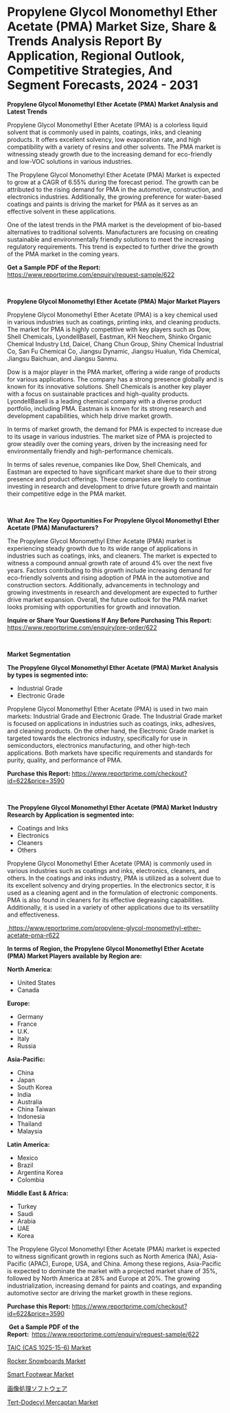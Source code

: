 <p><h1>Propylene Glycol Monomethyl Ether Acetate (PMA) Market Size, Share & Trends Analysis Report By Application, Regional Outlook, Competitive Strategies, And Segment Forecasts, 2024 - 2031</h1></p><p><strong>Propylene Glycol Monomethyl Ether Acetate (PMA) Market Analysis and Latest Trends</strong></p>
<p><p>Propylene Glycol Monomethyl Ether Acetate (PMA) is a colorless liquid solvent that is commonly used in paints, coatings, inks, and cleaning products. It offers excellent solvency, low evaporation rate, and high compatibility with a variety of resins and other solvents. The PMA market is witnessing steady growth due to the increasing demand for eco-friendly and low-VOC solutions in various industries.</p><p>The Propylene Glycol Monomethyl Ether Acetate (PMA) Market is expected to grow at a CAGR of 6.55% during the forecast period. The growth can be attributed to the rising demand for PMA in the automotive, construction, and electronics industries. Additionally, the growing preference for water-based coatings and paints is driving the market for PMA as it serves as an effective solvent in these applications.</p><p>One of the latest trends in the PMA market is the development of bio-based alternatives to traditional solvents. Manufacturers are focusing on creating sustainable and environmentally friendly solutions to meet the increasing regulatory requirements. This trend is expected to further drive the growth of the PMA market in the coming years.</p></p>
<p><strong>Get a Sample PDF of the Report:&nbsp;</strong> <a href="https://www.reportprime.com/enquiry/request-sample/622">https://www.reportprime.com/enquiry/request-sample/622</a></p>
<p>&nbsp;</p>
<p><strong>Propylene Glycol Monomethyl Ether Acetate (PMA) Major Market Players</strong></p>
<p><p>Propylene Glycol Monomethyl Ether Acetate (PMA) is a key chemical used in various industries such as coatings, printing inks, and cleaning products. The market for PMA is highly competitive with key players such as Dow, Shell Chemicals, LyondellBasell, Eastman, KH Neochem, Shinko Organic Chemical Industry Ltd, Daicel, Chang Chun Group, Shiny Chemical Industrial Co, San Fu Chemical Co, Jiangsu Dynamic, Jiangsu Hualun, Yida Chemical, Jiangsu Baichuan, and Jiangsu Sanmu.</p><p>Dow is a major player in the PMA market, offering a wide range of products for various applications. The company has a strong presence globally and is known for its innovative solutions. Shell Chemicals is another key player with a focus on sustainable practices and high-quality products. LyondellBasell is a leading chemical company with a diverse product portfolio, including PMA. Eastman is known for its strong research and development capabilities, which help drive market growth.</p><p>In terms of market growth, the demand for PMA is expected to increase due to its usage in various industries. The market size of PMA is projected to grow steadily over the coming years, driven by the increasing need for environmentally friendly and high-performance chemicals.</p><p>In terms of sales revenue, companies like Dow, Shell Chemicals, and Eastman are expected to have significant market share due to their strong presence and product offerings. These companies are likely to continue investing in research and development to drive future growth and maintain their competitive edge in the PMA market.</p></p>
<p>&nbsp;</p>
<p><strong>What Are The Key Opportunities For Propylene Glycol Monomethyl Ether Acetate (PMA) Manufacturers?</strong></p>
<p><p>The Propylene Glycol Monomethyl Ether Acetate (PMA) market is experiencing steady growth due to its wide range of applications in industries such as coatings, inks, and cleaners. The market is expected to witness a compound annual growth rate of around 4% over the next five years. Factors contributing to this growth include increasing demand for eco-friendly solvents and rising adoption of PMA in the automotive and construction sectors. Additionally, advancements in technology and growing investments in research and development are expected to further drive market expansion. Overall, the future outlook for the PMA market looks promising with opportunities for growth and innovation.</p></p>
<p><strong>Inquire or Share Your Questions If Any Before Purchasing This Report:</strong> <a href="https://www.reportprime.com/enquiry/pre-order/622">https://www.reportprime.com/enquiry/pre-order/622</a></p>
<p>&nbsp;</p>
<p><strong>Market Segmentation</strong></p>
<p><strong>The Propylene Glycol Monomethyl Ether Acetate (PMA) Market Analysis by types is segmented into:</strong></p>
<p><ul><li>Industrial Grade</li><li>Electronic Grade</li></ul></p>
<p><p>Propylene Glycol Monomethyl Ether Acetate (PMA) is used in two main markets: Industrial Grade and Electronic Grade. The Industrial Grade market is focused on applications in industries such as coatings, inks, adhesives, and cleaning products. On the other hand, the Electronic Grade market is targeted towards the electronics industry, specifically for use in semiconductors, electronics manufacturing, and other high-tech applications. Both markets have specific requirements and standards for purity, quality, and performance of PMA.</p></p>
<p><strong>Purchase this Report:&nbsp;</strong><a href="https://www.reportprime.com/checkout?id=622&price=3590">https://www.reportprime.com/checkout?id=622&price=3590</a></p>
<p>&nbsp;</p>
<p><strong>The Propylene Glycol Monomethyl Ether Acetate (PMA) Market Industry Research by Application is segmented into:</strong></p>
<p><ul><li>Coatings and Inks</li><li>Electronics</li><li>Cleaners</li><li>Others</li></ul></p>
<p><p>Propylene Glycol Monomethyl Ether Acetate (PMA) is commonly used in various industries such as coatings and inks, electronics, cleaners, and others. In the coatings and inks industry, PMA is utilized as a solvent due to its excellent solvency and drying properties. In the electronics sector, it is used as a cleaning agent and in the formulation of electronic components. PMA is also found in cleaners for its effective degreasing capabilities. Additionally, it is used in a variety of other applications due to its versatility and effectiveness.</p></p>
<p><a href="https://www.reportprime.com/propylene-glycol-monomethyl-ether-acetate-pma-r622">&nbsp;https://www.reportprime.com/propylene-glycol-monomethyl-ether-acetate-pma-r622</a></p>
<p><strong>In terms of Region, the Propylene Glycol Monomethyl Ether Acetate (PMA) Market Players available by Region are:</strong></p>
<p>
    <p> <strong> North America: </strong>
        <ul>
            <li>United States</li>
            <li>Canada</li>
        </ul>
        </p> 
    <p> <strong> Europe: </strong>
        <ul>
            <li>Germany</li>
            <li>France</li>
            <li>U.K.</li>
            <li>Italy</li>
            <li>Russia</li>
        </ul>
        </p> 
    <p> <strong> Asia-Pacific: </strong>
        <ul>
            <li>China</li>
            <li>Japan</li>
            <li>South Korea</li>
            <li>India</li>
            <li>Australia</li>
            <li>China Taiwan</li>
            <li>Indonesia</li>
            <li>Thailand</li>
            <li>Malaysia</li>
        </ul>
        </p> 
    <p> <strong> Latin America: </strong>
        <ul>
            <li>Mexico</li>
            <li>Brazil</li>
            <li>Argentina Korea</li>
            <li>Colombia</li>
        </ul>
        </p> 
    <p> <strong> Middle East & Africa: </strong>
        <ul>
            <li>Turkey</li>
            <li>Saudi</li>
            <li>Arabia</li>
            <li>UAE</li>
            <li>Korea</li>
        </ul>
    </p>
    </p>
<p><p>The Propylene Glycol Monomethyl Ether Acetate (PMA) market is expected to witness significant growth in regions such as North America (NA), Asia-Pacific (APAC), Europe, USA, and China. Among these regions, Asia-Pacific is expected to dominate the market with a projected market share of 35%, followed by North America at 28% and Europe at 20%. The growing industrialization, increasing demand for paints and coatings, and expanding automotive sector are driving the market growth in these regions.</p></p>
<p><strong>Purchase this Report: </strong><a href="https://www.reportprime.com/checkout?id=622&price=3590">https://www.reportprime.com/checkout?id=622&price=3590</a></p>
<p>&nbsp;<strong>Get a Sample PDF of the Report:&nbsp;&nbsp;</strong><a href="https://www.reportprime.com/enquiry/request-sample/622">https://www.reportprime.com/enquiry/request-sample/622</a></p>
<p><strong></strong></p>
<p><p><a href="https://github.com/Alonsoolds3wq1d81czn8rbol/Market-Research-Report-List-2/blob/main/taic-cas-1025-15-6-market.md">TAIC (CAS 1025-15-6) Market</a></p><p><a href="https://issuu.com/reportprime-2/docs/rocker-snowboards-market-size-2030.pptx">Rocker Snowboards Market</a></p><p><a href="https://issuu.com/reportprime-2/docs/smart-footwear-market-size-2030.pptx">Smart Footwear Market</a></p><p><a href="https://github.com/LeanneBruen2023/Market-Research-Report-List-1/blob/main/991990070095.md">画像処理ソフトウェア</a></p><p><a href="https://github.com/yemakinde/Market-Research-Report-List-2/blob/main/tert-dodecyl-mercaptan-market.md">Tert-Dodecyl Mercaptan Market</a></p></p>